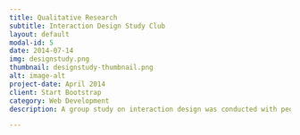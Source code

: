 ```yaml
---
title: Qualitative Research
subtitle: Interaction Design Study Club
layout: default
modal-id: 5
date: 2014-07-14
img: designstudy.png
thumbnail: designstudy-thumbnail.png
alt: image-alt
project-date: April 2014
client: Start Bootstrap
category: Web Development
description: A group study on interaction design was conducted with people from various disciplines such as visual design, industrial design, and communication design. We covered a wide range of topics related to user experience (UX) and interaction design, such as interfaces by cultural characteristics, human-animal interaction, human-artificial intelligence (AI) interaction, webtoons with virtual reality (VR), and marketing with metaverse. In this study, we reviewed related papers and books and learned qualitative research methodologies such as Q methodology and grounded theory.

---
```

